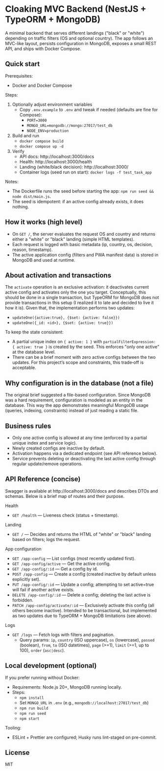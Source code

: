 # Cloaking MVC Backend (NestJS + TypeORM + MongoDB)

A minimal backend that serves different landings ("black" or "white") depending on traffic filters (OS and optional country). The app follows an MVC-like layout, persists configuration in MongoDB, exposes a small REST API, and ships with Docker Compose.

## Quick start

Prerequisites:

- Docker and Docker Compose

Steps:

1. Optionally adjust environment variables
   - Copy `.env.example` to `.env` and tweak if needed (defaults are fine for Compose):
     - `PORT=3000`
     - `MONGO_URL=mongodb://mongo:27017/test_db`
     - `NODE_ENV=production`
2. Build and run
   - `docker compose build`
   - `docker compose up -d`
3. Verify
   - API docs: http://localhost:3000/docs
   - Health: http://localhost:3000/health
   - Landing (white/black decision): http://localhost:3000/
   - Container logs (seed run on start): `docker logs -f test_task_app`

Notes:

- The Dockerfile runs the seed before starting the app: `npm run seed && node dist/main.js`.
- The seed is idempotent: if an active config already exists, it does nothing.

## How it works (high level)

- On `GET /`, the server evaluates the request OS and country and returns either a "white" or "black" landing (simple HTML templates).
- Each request is logged with basic metadata (ip, country, os, decision, reason, timestamp).
- The active application config (filters and PWA manifest data) is stored in MongoDB and used at runtime.

## About activation and transactions

The `activate` operation is an exclusive activation: it deactivates current active config and activates only the one you target. Conceptually, this should be done in a single transaction, but TypeORM for MongoDB does not provide transactions in this setup (I realized it to late and decided to live it how it is). Given that, the implementation performs two updates:

- `updateOne({active:true}, {$set: {active: false}})`
- `updateOne({_id: <id>}, {$set: {active: true}})`

To keep the state consistent:

- A partial unique index on `{ active: 1 }` with `partialFilterExpression: { active: true }` is created by the seed. This enforces "only one active" at the database level.
- There can be a brief moment with zero active configs between the two updates. For this project’s scope and constraints, this trade‑off is acceptable.

## Why configuration is in the database (not a file)

The original brief suggested a file-based configuration. Since MongoDB was a hard requirement, configuration is modeled as an entity in the database. This way the app demonstrates meaningful MongoDB usage (queries, indexing, constraints) instead of just reading a static file.

## Business rules

- Only one active config is allowed at any time (enforced by a partial unique index and service logic).
- Newly created configs are inactive by default.
- Activation happens via a dedicated endpoint (see API reference below).
- Service prevents deleting or deactivating the last active config through regular update/remove operations.

## API Reference (concise)

Swagger is available at http://localhost:3000/docs and describes DTOs and schemas. Below is a brief map of routes and their purpose.

Health

- `GET /health` — Liveness check (status + timestamp).

Landing

- `GET /` — Decides and returns the HTML of "white" or "black" landing based on filters; logs the request.

App configuration

- `GET /app-config` — List configs (most recently updated first).
- `GET /app-config/active` — Get the active config.
- `GET /app-config/:id` — Get a config by id.
- `POST /app-config` — Create a config (created inactive by default unless explicitly set).
- `PUT /app-config/:id` — Update a config; attempting to set active=true will fail if another active exists.
- `DELETE /app-config/:id` — Delete a config; deleting the last active is forbidden.
- `PATCH /app-config/activate/:id` — Exclusively activate this config (all others become inactive). Intended to be transactional, but implemented as two updates due to TypeORM + MongoDB limitations (see above).

Logs

- `GET /logs` — Fetch logs with filters and pagination.
  - Query params: `ip`, `country` (ISO uppercase), `os` (lowercase), `passed` (boolean), `from`, `to` (ISO datetimes), `page` (>=1), `limit` (>=1, up to 100), `order` (`asc|desc`).

## Local development (optional)

If you prefer running without Docker:

- Requirements: Node.js 20+, MongoDB running locally.
- Steps:
  - `npm install`
  - Set `MONGO_URL` in `.env` (e.g., `mongodb://localhost:27017/test_db`)
  - `npm run build`
  - `npm run seed`
  - `npm start`

Tooling:

- ESLint + Prettier are configured; Husky runs lint-staged on pre-commit.

## License

MIT
